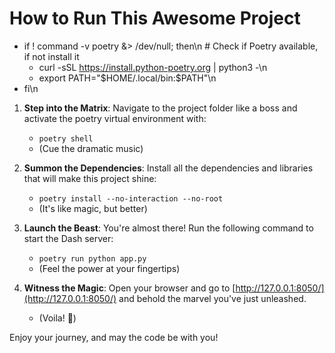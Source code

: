 # How to Run This Awesome Project

- if ! command -v poetry &> /dev/null; then\n   # Check if Poetry available, if not install it
    - curl -sSL https://install.python-poetry.org | python3 -\n
    - export PATH=\"\$HOME/.local/bin:\$PATH\"\n
- fi\n


1. **Step into the Matrix**: Navigate to the project folder like a boss and activate the poetry virtual environment with:
    - `poetry shell`
    - (Cue the dramatic music)

2. **Summon the Dependencies**: Install all the dependencies and libraries that will make this project shine:
    - `poetry install --no-interaction --no-root`
    - (It's like magic, but better)

3. **Launch the Beast**: You're almost there! Run the following command to start the Dash server:
    - `poetry run python app.py`
    - (Feel the power at your fingertips)

4. **Witness the Magic**: Open your browser and go to [http://127.0.0.1:8050/](http://127.0.0.1:8050/) and behold the marvel you've just unleashed.
    - (Voila! 🎉)

Enjoy your journey, and may the code be with you!
